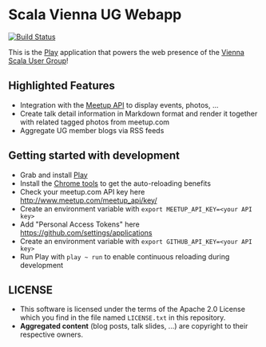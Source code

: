 # Scala Vienna UG Webapp

[![Build Status](https://travis-ci.org/scala-vienna/scala-vienna-web.png)](https://travis-ci.org/scala-vienna/scala-vienna-web)

This is the [Play](http://www.playframework.com) application that powers the web presence of the [Vienna Scala User Group](http://scala-vienna.org)!

## Highlighted Features

- Integration with the [Meetup API](http://www.meetup.com/meetup_api/) to display events, photos, ...
- Create talk detail information in Markdown format and render it together with related tagged photos from meetup.com
- Aggregate UG member blogs via RSS feeds

## Getting started with development

- Grab and install [Play](http://www.playframework.com)
- Install the [Chrome tools](https://chrome.google.com/webstore/detail/play-framework-tools/dchhggpgbommpcjpogaploblnpldbmen) to get the auto-reloading benefits
- Check your meetup.com API key here http://www.meetup.com/meetup_api/key/
- Create an environment variable with `export MEETUP_API_KEY=<your API key>`
- Add "Personal Access Tokens" here https://github.com/settings/applications
- Create an environment variable with `export GITHUB_API_KEY=<your API key>`
- Run Play with `play ~ run` to enable continuous reloading during development

## LICENSE

- This software is licensed under the terms of the Apache 2.0 License  which you find in the file named `LICENSE.txt` in this repository.
- **Aggregated content** (blog posts, talk slides, ...) are copyright to their respective owners.